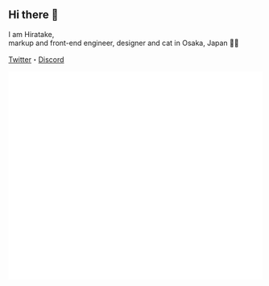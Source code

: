 ## Hi there 👋

I am Hiratake,  
markup and front-end engineer, designer and cat in Osaka, Japan 🎨✨

[Twitter](https://twitter.com/Hirotaisou2012)・[Discord](https://discord.com/users/221498004505362433)

![Stats](./github-metrics.svg)

